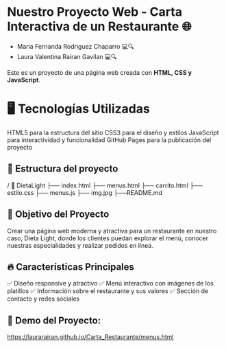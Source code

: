 # Nuestro Proyecto Web - Carta Interactiva de un Restaurante 🌐

- Maria Fernanda Rodriguez Chaparro 💻🔍
- Laura Valentina Rairan Gavilan 💻🔍

Este es un proyecto de una página web creada con **HTML, CSS y JavaScript**.



# 🖥️ Tecnologías Utilizadas
HTML5 para la estructura del sitio
CSS3 para el diseño y estilos
JavaScript para interactividad y funcionalidad
GitHub Pages para la publicación del proyecto



## 📂 Estructura del proyecto
/ 📁 DietaLight
  ├── index.html
  ├── menus.html
  ├── carrito.html
  ├── estilo.css
  ├── menus.js
  ├── img.jpg
  ├──README.md


  

## 🎯 Objetivo del Proyecto
Crear una página web moderna y atractiva para un restaurante en nuestro caso, Dieta Light, donde los clientes puedan explorar el menú, conocer nuestras especialidades y realizar pedidos en línea.



## 🔥 Características Principales
✅ Diseño responsive y atractivo
✅ Menú interactivo con imágenes de los platillos
✅ Información sobre el restaurante y sus valores
✅ Sección de contacto y redes sociales



## 🚀 Demo del Proyecto:

https://laurarairan.github.io/Carta_Restaurante/menus.html
